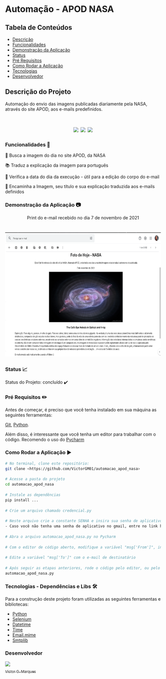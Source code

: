 # Automação - APOD NASA

## Tabela de Conteúdos
* [Descrição](#descrio-do-projeto)
* [Funcionalidades](#funcionalidades-checkered_flag)
* [Demonstração da Aplicação](#demonstrao-da-aplicao-camera)
* [Status](#status-chart_with_upwards_trend)
* [Pré Requisitos](#pr-requisitos-pencil2)
* [Como Rodar a Aplicação](#como-rodar-a-aplicao-)
* [Tecnologias](#tecnologias---dependncias-e-libs-hammer_and_wrench)
* [Desenvolvedor](#desenvolvedor)

## Descrição do Projeto
Automação do envio das imagens publicadas diariamente pela NASA, através do site APOD, aos e-mails predefinidos.

<h1 align="center">
    <img src="https://img.shields.io/github/license/VictorGM01/automacao_apod_nasa?style=for-the-badge"/>
    <img src="https://img.shields.io/static/v1?label=Linguagem&message=python&color=blue&style=for-the-badge&logo=PYTHON"/> 
    <img src="https://img.shields.io/static/v1?label=pip&message=21.3.0&color=purple&style=for-the-badge"/>
</h1>

### Funcionalidades :checkered_flag:
🚀 Busca a imagem do dia no site APOD, da NASA

:books: Traduz a explicação da imagem para português

:date: Verifica a data do dia da execução - útil para a edição do corpo do e-mail

:e-mail: Encaminha a Imagem, seu título e sua explicação traduzida aos e-mails definidos

### Demonstração da Aplicação :camera:
<p align="center"> Print do e-mail recebido no dia 7 de novembro de 2021 </p>
<h1 align="center">
  <img src="/assets/demonstracao.png" width="600" height="400"/>
</h1>

### Status :chart_with_upwards_trend:
Status do Projeto: concluído :heavy_check_mark:

### Pré Requisitos :pencil2:
Antes de começar, é preciso que você tenha instalado em sua máquina as seguintes ferramentas:

[Git](https://git-scm.com/), [Python](https://www.python.org/downloads/release/python-390/).

Além disso, é interessante que você tenha um editor para trabalhar com o código. Recomendo o uso do [Pycharm](https://www.jetbrains.com/pycharm/download/#section=windows)

### Como Rodar a Aplicação ▶

```bash
# No terminal, clone este repositório:
git clone <https://github.com/VictorGM01/automacao_apod_nasa>

# Acesse a pasta do projeto
cd automacao_apod_nasa

# Instale as dependências
pip install ...

# Crie um arquivo chamado credencial.py

# Neste arquivo crie a constante SENHA e insira sua senha de aplicativos do gmail
- Caso você não tenha uma senha de aplicativo no gmail, entre no link https://support.google.com/accounts/answer/185839

# Abra o arquivo automacao_apod_nasa.py no Pycharm
 
# Com o editor de código aberto, modifique a variável "msg['From']", inserindo seu e-mail

# Edite a variável "msg['To']" com o e-mail de destinatário

# Após seguir as etapas anteriores, rode o código pelo editor, ou pelo terminal, da seguinte maneira:
automacao_apod_nasa.py

````

### Tecnologias - Dependências e Libs :hammer_and_wrench:

Para a construção deste projeto foram utilizadas as seguintes ferramentas e bibliotecas:

- [Python](https://www.python.org/downloads/release/python-390/)
- [Selenium](https://selenium-python.readthedocs.io/)
- [Datetime](https://docs.python.org/3/library/datetime.html)
- [Time](https://docs.python.org/3/library/time.html)
- [Email.mime](https://docs.python.org/pt-br/3.7/library/email.mime.html)
- [Smtplib](https://docs.python.org/3/library/smtplib.html)

### Desenvolvedor
[<img src="https://avatars.githubusercontent.com/u/86068797?s=400&u=043c0b1479770ac997f0cf5a31c986a2815ce810&v=4" width=115 > <br> <sub> Victor G. Marques </sub>](https://github.com/Diana-ops) 